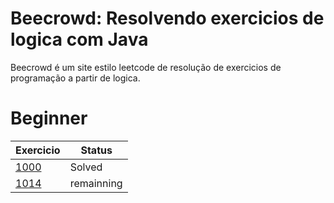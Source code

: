 # Beecrowd: Resolvendo exercicios de logica com Java
Beecrowd é um site estilo leetcode de resolução de exercicios de programação a partir de logica.

# Beginner
| Exercicio | Status |
| --- | --- | 
| [1000]() | Solved | 
| [1014]() | remainning
